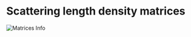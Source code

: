 # Scattering length density matrices

![Matrices Info](https://media.discordapp.net/attachments/937419611622752277/937427746278244412/unknown.png)